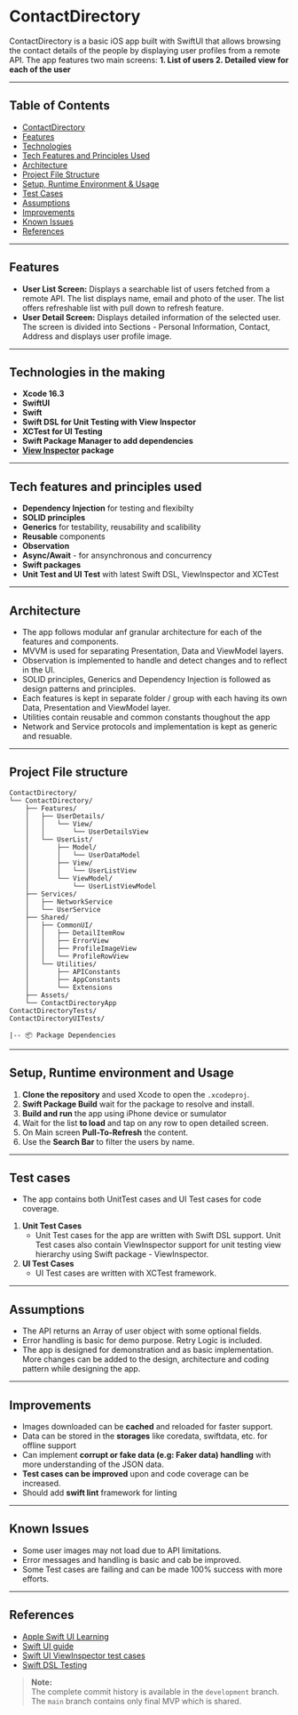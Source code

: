 # ContactDirectory
ContactDirectory is a basic iOS app built with SwiftUI that allows browsing the contact details of the people by displaying user profiles from a remote API. The app features two main screens: 
**1. List of users
  2. Detailed view for each of the user**

---

## Table of Contents

- [ContactDirectory](#contactdirectory)
- [Features](#features)
- [Technologies](#technologies-in-the-making)
- [Tech Features and Principles Used](#tech-features-and-principles-used)
- [Architecture](#architecture)
- [Project File Structure](#project-file-structure)
- [Setup, Runtime Environment & Usage](#setup--runtime-environment--&--usage)
- [Test Cases](#test-cases)
- [Assumptions](#assumptions)
- [Improvements](#improvements)
- [Known Issues](#known-issues)
- [References](#references)

---

## Features

- **User List Screen:** Displays a searchable list of users fetched from a remote API. The list displays name, email and photo of the user. The list offers refreshable list with pull down to refresh feature. 
- **User Detail Screen:** Displays detailed information of the selected user. The screen is divided into Sections - Personal Information, Contact, Address and displays user profile image.

---

## Technologies in the making

- **Xcode 16.3**
- **SwiftUI**
- **Swift**
- **Swift DSL for Unit Testing with View Inspector**
- **XCTest for UI Testing**
- **Swift Package Manager to add dependencies**
- **[View Inspector](https://github.com/nalexn/ViewInspector) package**

---

## Tech features and principles used

- **Dependency Injection** for testing and flexibilty
- **SOLID principles**
- **Generics** for testability, reusability and scalibility
- **Reusable** components
- **Observation**
- **Async/Await** - for ansynchronous and concurrency
- **Swift packages**
- **Unit Test and UI Test** with latest Swift DSL, ViewInspector and XCTest

---

## Architecture

- The app follows modular anf granular architecture for each of the features and components.
- MVVM is used for separating Presentation, Data and ViewModel layers.
- Observation is implemented to handle and detect changes and to reflect in the UI.
- SOLID principles, Generics and Dependency Injection is followed as design patterns and principles.
- Each features is kept in separate folder / group with each having its own Data, Presentation and ViewModel layer.
- Utilities contain reusable and common constants thoughout the app
- Network and Service protocols and implementation is kept as generic and resuable.

---

## Project File structure

```
ContactDirectory/
└── ContactDirectory/
    ├── Features/
    │   ├── UserDetails/
    │   │   └── View/
    │   │       └── UserDetailsView
    │   └── UserList/
    │       ├── Model/
    │       │   └── UserDataModel
    │       ├── View/
    │       │   └── UserListView
    │       └── ViewModel/
    │           └── UserListViewModel
    ├── Services/
    │   ├── NetworkService
    │   └── UserService
    ├── Shared/
    │   ├── CommonUI/
    │   │   ├── DetailItemRow
    │   │   ├── ErrorView
    │   │   ├── ProfileImageView
    │   │   └── ProfileRowView
    │   └── Utilities/
    │       ├── APIConstants
    │       ├── AppConstants
    │       └── Extensions
    ├── Assets/
    └── ContactDirectoryApp
ContactDirectoryTests/
ContactDirectoryUITests/

|-- 📦 Package Dependencies
```

---

## Setup, Runtime environment and Usage

1. **Clone the repository** and used Xcode to open the `.xcodeproj`.
2. **Swift Package Build** wait for the package to resolve and install.
3. **Build and run** the app using iPhone device or sumulator
4. Wait for the list **to load** and tap on any row to open detailed screen.
5. On Main screen **Pull-To-Refresh** the content.
6. Use the **Search Bar** to filter the users by name.

---

## Test cases

- The app contains both UnitTest cases and UI Test cases for code coverage. 
1. **Unit Test Cases** 
    - Unit Test cases for the app are written with Swift DSL support. Unit Test cases also contain ViewInspector support for unit testing view hierarchy using Swift package - ViewInspector.
2. **UI Test Cases**
    - UI Test cases are written with XCTest framework. 
    
---

## Assumptions

- The API returns an Array of user object with some optional fields.
- Error handling is basic for demo purpose. Retry Logic is included.
- The app is designed for demonstration and as basic implementation. More changes can be added to the design, architecture and coding pattern while designing the app.

---

## Improvements

- Images downloaded can be **cached** and reloaded for faster support.
- Data can be stored in the **storages** like coredata, swiftdata, etc. for offline support
- Can implement **corrupt or fake data (e.g: Faker data) handling** with more understanding of the JSON data.
- **Test cases can be improved** upon and code coverage can be increased.
- Should add **swift lint** framework for linting

---

## Known Issues

- Some user images may not load due to API limitations.
- Error messages and handling is basic and cab be improved.
- Some Test cases are failing and can be made 100% success with more efforts.

---

## References

- [Apple Swift UI Learning](https://developer.apple.com/tutorials/swiftui/)
- [Swift UI guide](https://www.swift.org/getting-started/swiftui/)
- [Swift UI ViewInspector test cases](https://github.com/nalexn/ViewInspector)
- [Swift DSL Testing](https://developer.apple.com/videos/play/wwdc2024/10179/)

> **Note:**  
> The complete commit history is available in the `development` branch. The `main` branch contains only final MVP which is shared.
